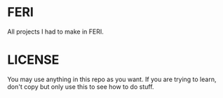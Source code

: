 # FERI
All projects I had to make in FERI.

# LICENSE
You may use anything in this repo as you want.
If you are trying to learn, don't copy but only use this to see how to do stuff.
